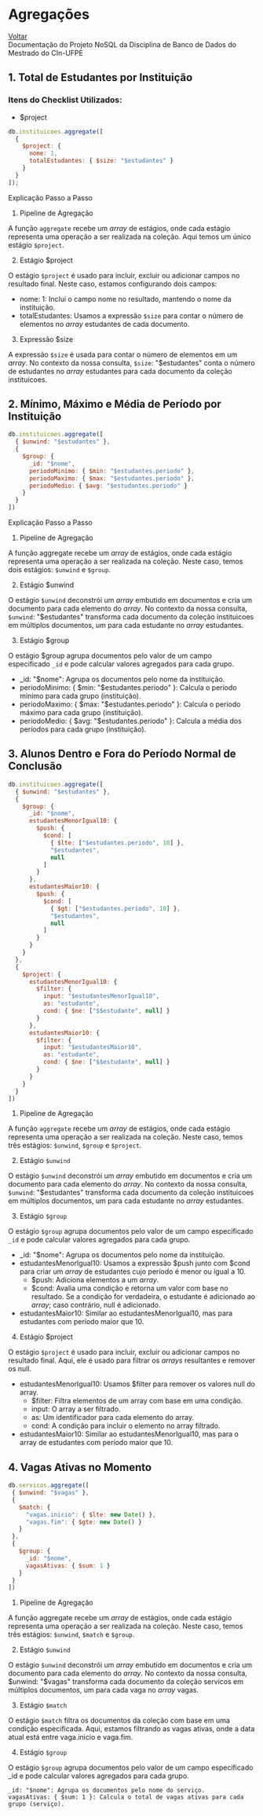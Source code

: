 # Agregações
[Voltar](README.md)  
Documentação do Projeto NoSQL da Disciplina de Banco de Dados do Mestrado do CIn-UFPE

## 1. Total de Estudantes por Instituição
### Itens do Checklist Utilizados:
- $project
```javascript
db.instituicoes.aggregate([
  {
    $project: {
      nome: 1,
      totalEstudantes: { $size: "$estudantes" }
    }
  }
]);

```

Explicação Passo a Passo

1. Pipeline de Agregação

A função `aggregate` recebe um _array_ de estágios, onde cada estágio representa uma operação a ser realizada na coleção. Aqui temos um único estágio `$project`.

2. Estágio $project

O estágio `$project` é usado para incluir, excluir ou adicionar campos no resultado final. Neste caso, estamos configurando dois campos:
- nome: 1: Inclui o campo nome no resultado, mantendo o nome da instituição.
- totalEstudantes: Usamos a expressão `$size` para contar o número de elementos no _array_ estudantes de cada documento.

3. Expressão $size

A expressão `$size` é usada para contar o número de elementos em um _array_. No contexto da nossa consulta, `$size`: "$estudantes" conta o número de estudantes no _array_ estudantes para cada documento da coleção instituicoes.

## 2. Mínimo, Máximo e Média de Período por Instituição

```javascript
db.instituicoes.aggregate([
  { $unwind: "$estudantes" },
  {
    $group: {
      _id: "$nome",
      periodoMinimo: { $min: "$estudantes.periodo" },
      periodoMaximo: { $max: "$estudantes.periodo" },
      periodoMedio: { $avg: "$estudantes.periodo" }
    }
  }
])
```

Explicação Passo a Passo
1. Pipeline de Agregação

A função aggregate recebe um _array_ de estágios, onde cada estágio representa uma operação a ser realizada na coleção. Neste caso, temos dois estágios: `$unwind` e `$group`.

2. Estágio $unwind

O estágio `$unwind` deconstrói um _array_ embutido em documentos e cria um documento para cada elemento do _array_. No contexto da nossa consulta, `$unwind`: "$estudantes" transforma cada documento da coleção instituicoes em múltiplos documentos, um para cada estudante no _array_ estudantes.

3. Estágio $group

O estágio $group agrupa documentos pelo valor de um campo especificado `_id` e pode calcular valores agregados para cada grupo.

- _id: "$nome": Agrupa os documentos pelo nome da instituição.
- periodoMinimo: { $min: "$estudantes.periodo" }: Calcula o período mínimo para cada grupo (instituição).
- periodoMaximo: { $max: "$estudantes.periodo" }: Calcula o período máximo para cada grupo (instituição).
- periodoMedio: { $avg: "$estudantes.periodo" }: Calcula a média dos períodos para cada grupo (instituição).

## 3. Alunos Dentro e Fora do Período Normal de Conclusão
```javascript
db.instituicoes.aggregate([
  { $unwind: "$estudantes" },
  {
    $group: {
      _id: "$nome",
      estudantesMenorIgual10: {
        $push: {
          $cond: [
            { $lte: ["$estudantes.periodo", 10] },
            "$estudantes",
            null
          ]
        }
      },
      estudantesMaior10: {
        $push: {
          $cond: [
            { $gt: ["$estudantes.periodo", 10] },
            "$estudantes",
            null
          ]
        }
      }
    }
  },
  {
    $project: {
      estudantesMenorIgual10: {
        $filter: {
          input: "$estudantesMenorIgual10",
          as: "estudante",
          cond: { $ne: ["$$estudante", null] }
        }
      },
      estudantesMaior10: {
        $filter: {
          input: "$estudantesMaior10",
          as: "estudante",
          cond: { $ne: ["$$estudante", null] }
        }
      }
    }
  }
])
```

1. Pipeline de Agregação

A função `aggregate` recebe um _array_ de estágios, onde cada estágio representa uma operação a ser realizada na coleção. Neste caso, temos três estágios: `$unwind`, `$group` e `$project`.

2. Estágio `$unwind`

O estágio `$unwind` deconstrói um _array_ embutido em documentos e cria um documento 
para cada elemento do _array_. No contexto da nossa consulta, `$unwind`: "$estudantes" 
transforma cada documento da coleção instituicoes em múltiplos documentos, um para cada estudante no _array_ estudantes.

3. Estágio `$group`

O estágio `$group` agrupa documentos pelo valor de um campo especificado `_id` e pode calcular valores agregados para cada grupo.

 - _id: "$nome": Agrupa os documentos pelo nome da instituição.
 - estudantesMenorIgual10: Usamos a expressão $push junto com $cond para criar um _array_ de estudantes cujo período é menor ou igual a 10.
    - $push: Adiciona elementos a um _array_.
    - $cond: Avalia uma condição e retorna um valor com base no resultado. Se a condição for verdadeira, o estudante é adicionado ao _array_; caso contrário, null é adicionado.
  - estudantesMaior10: Similar ao estudantesMenorIgual10, mas para estudantes com período maior que 10.

4. Estágio $project

O estágio `$project` é usado para incluir, excluir ou adicionar campos no resultado final. Aqui, ele é usado para filtrar os _arrays_ resultantes e remover os null.

- estudantesMenorIgual10: Usamos $filter para remover os valores null do array.
  - $filter: Filtra elementos de um array com base em uma condição.
  - input: O array a ser filtrado.
  - as: Um identificador para cada elemento do array.
  - cond: A condição para incluir o elemento no array filtrado.
 - estudantesMaior10: Similar ao estudantesMenorIgual10, mas para o array de estudantes com período maior que 10.  

 ## 4. Vagas Ativas no Momento

 ```javascript
 db.servicos.aggregate([
  { $unwind: "$vagas" },
  {
    $match: {
      "vagas.inicio": { $lte: new Date() },
      "vagas.fim": { $gte: new Date() }
    }
  },
  {
    $group: {
      _id: "$nome",
      vagasAtivas: { $sum: 1 }
    }
  }
])
 ```

1. Pipeline de Agregação

A função aggregate recebe um _array_ de estágios, onde cada estágio representa uma operação a ser realizada na coleção. Neste caso, temos três estágios: `$unwind`, `$match` e `$group`.

2. Estágio `$unwind`

O estágio `$unwind` deconstrói um _array_ embutido em documentos e cria um documento para cada elemento do _array_. No contexto da nossa consulta, $unwind: "$vagas" transforma cada documento da coleção servicos em múltiplos documentos, um para cada vaga no _array_ vagas.

3. Estágio `$match`

O estágio `$match` filtra os documentos da coleção com base em uma condição especificada. Aqui, estamos filtrando as vagas ativas, onde a data atual está entre vaga.inicio e vaga.fim.

4. Estágio `$group`

O estágio `$group` agrupa documentos pelo valor de um campo especificado _id e pode calcular valores agregados para cada grupo.

    _id: "$nome": Agrupa os documentos pelo nome do serviço.
    vagasAtivas: { $sum: 1 }: Calcula o total de vagas ativas para cada grupo (serviço).